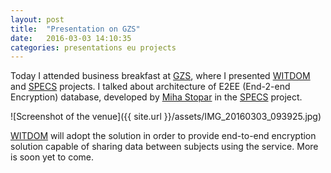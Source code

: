 ```yaml
---
layout: post
title:  "Presentation on GZS"
date:   2016-03-03 14:10:35
categories: presentations eu projects
---
```


Today I attended business breakfast at [GZS][gzs], where I presented [WITDOM][witdom] and [SPECS][specs] projects. I talked about architecture of E2EE (End-2-end Encryption) database, developed by [Miha Stopar](https://github.com/miha-stopar) in the [SPECS][specs] project.

![Screenshot of the venue]({{ site.url }}/assets/IMG_20160303_093925.jpg)

[WITDOM][witdom] will adopt the solution in order to provide end-to-end encryption solution capable of sharing data between subjects using the service. More is soon yet to come.

[gzs]:      https://www.gzs.si/
[witdom]:  http://witdom.eu 
[specs]:   http://specs-project.eu
